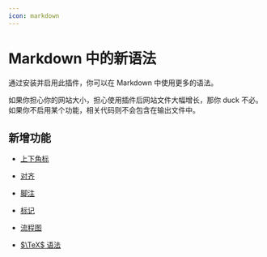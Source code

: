 ```yaml
---
icon: markdown
---
```


# Markdown 中的新语法

通过安装并启用此插件，你可以在 Markdown 中使用更多的语法。

如果你担心你的网站大小，担心使用插件后网站文件大幅增长，那你 duck 不必。如果你不启用某个功能，相关代码则不会包含在输出文件中。

## 新增功能

- [上下角标](sup-sub.md)

- [对齐](align.md)

- [脚注](footnote.md)

- [标记](mark.md)

- [流程图](flowchart.md)

- [$\TeX$ 语法](tex.md)
